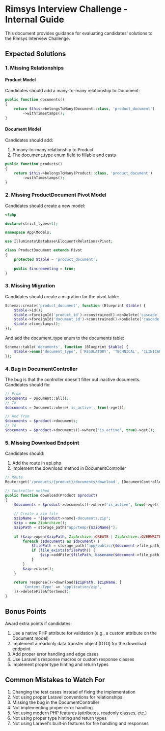 # Rimsys Interview Challenge - Internal Guide

This document provides guidance for evaluating candidates' solutions to the Rimsys Interview Challenge.

## Expected Solutions

### 1. Missing Relationships

#### Product Model
Candidates should add a many-to-many relationship to Document:

```php
public function documents()
{
    return $this->belongsToMany(Document::class, 'product_document')
        ->withTimestamps();
}
```

#### Document Model
Candidates should add:
1. A many-to-many relationship to Product
2. The document_type enum field to fillable and casts

```php
public function products()
{
    return $this->belongsToMany(Product::class, 'product_document')
        ->withTimestamps();
}
```

### 2. Missing ProductDocument Pivot Model

Candidates should create a new model:

```php
<?php

declare(strict_types=1);

namespace App\Models;

use Illuminate\Database\Eloquent\Relations\Pivot;

class ProductDocument extends Pivot
{
    protected $table = 'product_document';
    
    public $incrementing = true;
}
```

### 3. Missing Migration

Candidates should create a migration for the pivot table:

```php
Schema::create('product_document', function (Blueprint $table) {
    $table->id();
    $table->foreignId('product_id')->constrained()->onDelete('cascade');
    $table->foreignId('document_id')->constrained()->onDelete('cascade');
    $table->timestamps();
});
```

And add the document_type enum to the documents table:

```php
Schema::table('documents', function (Blueprint $table) {
    $table->enum('document_type', ['REGULATORY', 'TECHNICAL', 'CLINICAL', 'QUALITY'])->after('is_active');
});
```

### 4. Bug in DocumentController

The bug is that the controller doesn't filter out inactive documents. Candidates should fix:

```php
// From
$documents = Document::all();
// To
$documents = Document::where('is_active', true)->get();

// And from
$documents = $product->documents;
// To
$documents = $product->documents()->where('is_active', true)->get();
```

### 5. Missing Download Endpoint

Candidates should:
1. Add the route in api.php
2. Implement the download method in DocumentController

```php
// Route
Route::get('/products/{product}/documents/download', [DocumentController::class, 'download']);

// Controller method
public function download(Product $product)
{
    $documents = $product->documents()->where('is_active', true)->get();
    
    // Create a zip file
    $zipName = "{$product->name}-documents.zip";
    $zip = new ZipArchive();
    $zipPath = storage_path("app/temp/{$zipName}");
    
    if ($zip->open($zipPath, ZipArchive::CREATE | ZipArchive::OVERWRITE) === true) {
        foreach ($documents as $document) {
            $filePath = storage_path("app/public/{$document->file_path}");
            if (file_exists($filePath)) {
                $zip->addFile($filePath, basename($document->file_path));
            }
        }
        $zip->close();
    }
    
    return response()->download($zipPath, $zipName, [
        'Content-Type' => 'application/zip',
    ])->deleteFileAfterSend();
}
```

## Bonus Points

Award extra points if candidates:

1. Use a native PHP attribute for validation (e.g., a custom attribute on the Document model)
2. Implement a readonly data transfer object (DTO) for the download endpoint
3. Add proper error handling and edge cases
4. Use Laravel's response macros or custom response classes
5. Implement proper type hinting and return types

## Common Mistakes to Watch For

1. Changing the test cases instead of fixing the implementation
2. Not using proper Laravel conventions for relationships
3. Missing the bug in the DocumentController
4. Not implementing proper error handling
5. Not using modern PHP features (attributes, readonly classes, etc.)
6. Not using proper type hinting and return types
7. Not using Laravel's built-in features for file handling and responses
